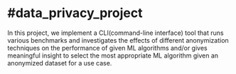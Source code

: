#data_privacy_project   
=======
In this project, we implement a CLI(command-line interface) tool that runs various benchmarks and investigates the effects of different anonymization techniques on the performance of given ML algorithms and/or gives meaningful insight to select the most appropriate ML algorithm given an anonymized dataset for a use case.
